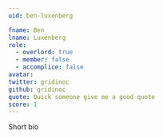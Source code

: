 ```yaml
---
uid: ben-luxenberg

fname: Ben
lname: Luxenberg
role:
  - overlord: true
  - member: false
  - accomplice: false
avatar: 
twitter: gridinoc
github: gridinoc
quote: Quick someone give me a good quote
score: 1
---
```


Short bio

